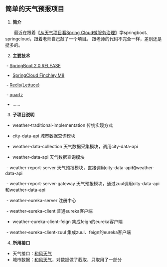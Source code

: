 ## 简单的天气预报项目

1. **简介**

&emsp;&emsp;最近在跟着【[从天气项目看Spring Cloud微服务治理](https://coding.imooc.com/class/187.html)】学springboot、springcloud，跟着老师自己敲了一个项目。
跟老师的代码不完全一样，差别还是挺多的。

2. **主要技术**

  - [SpringBoot 2.0 RELEASE](https://projects.spring.io/spring-boot/)
  
  - [SpringCloud Finchley.M8](http://projects.spring.io/spring-cloud/)
  
  - [Redis(Lettuce)](https://redis.io/)
  
  - [quartz](http://www.quartz-scheduler.org/)
  
  - ...... 

3. **子项目说明**

  - weather-traditional-implementation 传统实现方式
  
  - city-data-api 城市数据查询模块
  
  - weather-data-collection 天气数据采集模块，调用city-data-api
  
  - weather-data-api 天气数据查询模块
  
  - weather-report-server 天气预报模块，直接调用city-data-api和weather-data-api
  
  - weather-report-server-gateway 天气预报模块，通过zuul调用city-data-api和weather-data-api
  
  - weather-eureka-server 注册中心
  
  - weather-eureka-client 普通eureka客户端
  
  - weather-eureka-client-feign 集成feign的eureka客户端
  
  - weather-eureka-client-zuul 集成zuul、feign的eureka客户端

4. **所用接口**
 
 - 天气接口：[和风天气](https://www.heweather.com/documents/api/s6)
 - 城市数据：[和风天气](https://www.heweather.com/documents/city)，对数据做了截取，只取用了一部分
